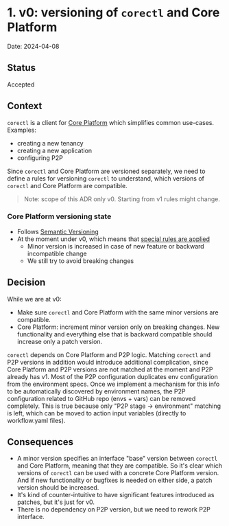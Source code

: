 # 1. v0: versioning of `corectl` and Core Platform

Date: 2024-04-08

## Status

Accepted

## Context

`corectl` is a client for [Core Platform](https://github.com/coreeng/developer-platform) which simplifies common use-cases.
Examples:
- creating a new tenancy
- creating a new application
- configuring P2P

Since `corectl` and Core Platform are versioned separately, 
we need to define a rules for versioning `corectl` to understand,
which versions of `corectl` and Core Platform are compatible.

> Note: scope of this ADR only v0. Starting from v1 rules might change.

### Core Platform versioning state
- Follows [Semantic Versioning](https://semver.org/)
- At the moment under v0, which means that [special rules are applied](https://semver.org/#doesnt-this-discourage-rapid-development-and-fast-iteration)
  - Minor version is increased in case of new feature or backward incompatible change
  - We still try to avoid breaking changes

## Decision

While we are at v0:
- Make sure `corectl` and Core Platform with the same minor versions are compatible.
- Core Platform: increment minor version only on breaking changes. 
  New functionality and everything else that is backward compatible should increase only a patch version.
  

`corectl` depends on Core Platform and P2P logic.
Matching `corectl` and P2P versions in addition would introduce additional complication,
since Core Platform and P2P versions are not matched at the moment and P2P already has v1.
Most of the P2P configuration duplicates env configuration from the environment specs.
Once we implement a mechanism for this info to be automatically discovered by environment names,
the P2P configuration related to GitHub repo (envs + vars) can be removed completely.
This is true because only "P2P stage -> environment" matching is left,
which can be moved to action input variables (directly to workflow.yaml files).

## Consequences

- A minor version specifies an interface "base" version between `corectl` and Core Platform, 
  meaning that they are compatible.
  So it's clear which versions of `corectl` can be used with a concrete Core Platform version.
  And if new functionality or bugfixes is needed on either side, a patch version should be increased.
- It's kind of counter-intuitive to have significant features introduced as patches, but it's just for v0.
- There is no dependency on P2P version, but we need to rework P2P interface.
